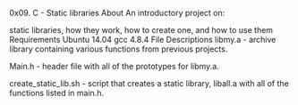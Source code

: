 0x09. C - Static libraries
About
An introductory project on:

static libraries, how they work, how to create one, and how to use them
Requirements
Ubuntu 14.04
gcc 4.8.4
File Descriptions
libmy.a - archive library containing various functions from previous projects.

Main.h - header file with all of the prototypes for libmy.a.

create_static_lib.sh - script that creates a static library, liball.a with all of the functions listed in main.h.
